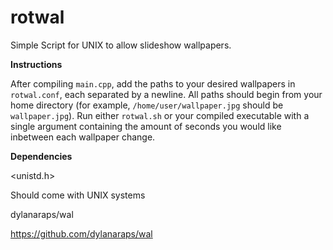 # rotwal
Simple Script for UNIX to allow slideshow wallpapers.

**Instructions**

After compiling `main.cpp`, add the paths to your desired wallpapers in `rotwal.conf`, each separated by a newline. All paths should begin from your home directory (for example, `/home/user/wallpaper.jpg` should be `wallpaper.jpg`). Run either `rotwal.sh` or your compiled executable with a single argument containing the amount of seconds you would like inbetween each wallpaper change.

**Dependencies**

<unistd.h>

Should come with UNIX systems


dylanaraps/wal

https://github.com/dylanaraps/wal
